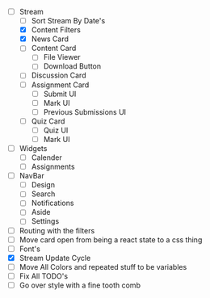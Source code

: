 - [ ] Stream
  - [ ] Sort Stream By Date's
  - [x] Content Filters
  - [x] News Card
  - [ ] Content Card
    - [ ] File Viewer
    - [ ] Download Button
  - [ ] Discussion Card
  - [ ] Assignment Card
    - [ ] Submit UI
    - [ ] Mark UI
    - [ ] Previous Submissions UI
  - [ ] Quiz Card
    - [ ] Quiz UI
    - [ ] Mark UI
- [ ] Widgets
  - [ ] Calender
  - [ ] Assignments
- [ ] NavBar
  - [ ] Design
  - [ ] Search
  - [ ] Notifications
  - [ ] Aside
  - [ ] Settings
- [ ] Routing with the filters
- [ ] Move card open from being a react state to a css thing
- [ ] Font's
- [x] Stream Update Cycle
- [ ] Move All Colors and repeated stuff to be variables
- [ ] Fix All TODO's
- [ ] Go over style with a fine tooth comb
